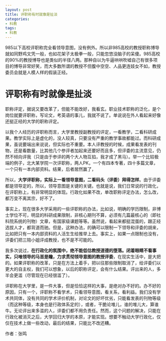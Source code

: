 ```yaml
---
layout: post
title: 评职称有时就像是扯淡
categories:
- 科教
tags:
- 科教
---
```

985以下高校评职称完全看领导意图，没有例外。所以非985高校的教授职称博导就如同野鸡文凭一般，也如花架子太极拳一般，只能忽悠没脑子的呆傻。985高校的90%的教授博导也是类似的半径八两。那种自以为牛逼哄哄吹嘘自己有很多项目的博导非常好笑，而大多数所谓的教授不但腹中空空、人品更连妓女不如，教授委员会就是人模人样的假装正经。

# 评职称有时就像是扯淡

<!--more-->
职称评定，据说又要改革了，但能不能改好，我看玄。职业技术职称的泛化，是个岗位就要评职称，写论文，考英语的事儿，我就不说了。单说说在外人看起来好像还挺正经的大学的职称评定。

以我个人经历的评职称而言，大学里教授副教授的评定，一看教学，二看科研成果。教学实际上是虚化的，没人较真，只要没有严重的教学事故都能过。而科研成果，虽说要端出来说说，但实际也不重要。本人评教授的时候，成果看发表的刊物，还是看数量，比其他几个参评者加起来还要好而且多，但评委的主流意见，仍然不倾向评我（只是由于参评的两个大人物互掐，我才成了黑马）。举一个比较极端的例子，北大某学院一次评职称，两人PK，一个有四本专著，四十多篇文章，一个只有一本内部资料。结果，后者居然赢了，

所以，**大学评职称，实际上一看领导意图，二看码头（评委）拜得怎样**。由于评委都是领导定的，所以，领导意图是关键的关键。也就是说，我们日常说的行政化，在评职称上，有非常明显的体现。行政化如果不改，单改职称评定办法，怎么改，都万变不离其宗，好不了。

事实上，现在很多大学采用的一些评职称的办法，比如说，明确的学历限制，非博士学位不可，明显的科研成果限制，非核心期刊不算，必须有几篇最核心的（即社科院系统的刊物）文章，有国家级课题等等。虽然说，看起来都挺混蛋的，跟正经选拔人才，都背道而驰。但是，这种办法，的确可以限制一下领导和评委的胡来，比如把只有一本内部资料的人活生生给推举上去。事实上，如果一点限制也没有，评委们把三陪小姐评成教授，也不是不可能的。

我多次说过，**在行政化的氛围中，绝不能低估教授道德的堕落。闭着眼睛不看事实，只唯领导的马首是瞻，力求贯彻领导意图的教授评委**，在现实生活中，是大把的。如果评职称的改革，只是在方法上着手，把以往那些限制取消了，给评委们以更大的自主权，我们可以想象，以后的职称评定，会有什么结果。评出来的人，多半会更滥（尽管现在已经很滥了）。

评职称在大学里，是一件大事，但是恰恰这样的大事，是绝对办不好的。办不好的原因，只有一个，评职称不看学术，只看领导意图，看关系，看利益。我们没有学术共同体，没有共同的学术评价机制，对论文的好坏优劣，只能看发表的刊物等级（而这种等级，本身也是行政体系定的），或者，干脆论堆儿，谁的堆儿大，算谁牛。无论评出来多滥的人，评委们都不用负责任。然而，这个问题的解决，只能在行政化被消灭之后，大学回归大学的本原，才能实现。想要不触动大学行政化，仅仅在技术上做一些改动，最后的结果，只能比不改还糟。

作者：张鸣